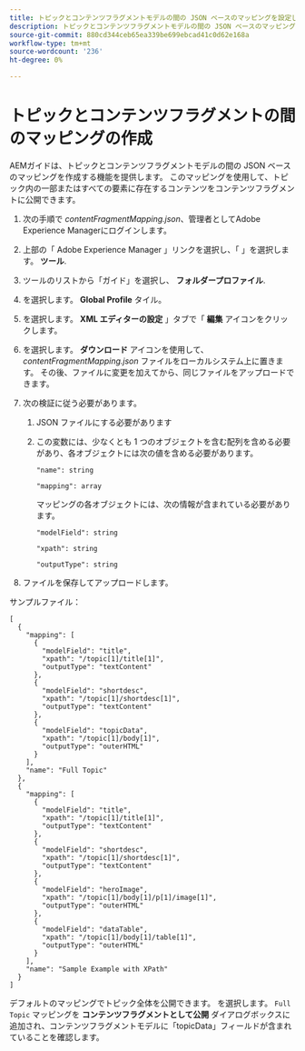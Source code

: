 ```yaml
---
title: トピックとコンテンツフラグメントモデルの間の JSON ベースのマッピングを設定します。
description: トピックとコンテンツフラグメントモデルの間の JSON ベースのマッピングを設定する方法を説明します。
source-git-commit: 880cd344ceb65ea339be699ebcad41c0d62e168a
workflow-type: tm+mt
source-wordcount: '236'
ht-degree: 0%

---
```


# トピックとコンテンツフラグメントの間のマッピングの作成

AEMガイドは、トピックとコンテンツフラグメントモデルの間の JSON ベースのマッピングを作成する機能を提供します。 このマッピングを使用して、トピック内の一部またはすべての要素に存在するコンテンツをコンテンツフラグメントに公開できます。

1. 次の手順で *contentFragmentMapping.json*、管理者としてAdobe Experience Managerにログインします。
1. 上部の「 Adobe Experience Manager 」リンクを選択し、「 」を選択します。 **ツール**.
1. ツールのリストから「ガイド」を選択し、 **フォルダープロファイル**.
1. を選択します。 **Global Profile** タイル。
1. を選択します。 **XML エディターの設定** 」タブで「 **編集** アイコンをクリックします。
1. を選択します。 **ダウンロード** アイコンを使用して、 *contentFragmentMapping.json*  ファイルをローカルシステム上に置きます。 その後、ファイルに変更を加えてから、同じファイルをアップロードできます。

1. 次の検証に従う必要があります。

   1. JSON ファイルにする必要があります
   2. この変数には、少なくとも 1 つのオブジェクトを含む配列を含める必要があり、各オブジェクトには次の値を含める必要があります。


      `"name": string `

      `"mapping": array`

      マッピングの各オブジェクトには、次の情報が含まれている必要があります。

      `"modelField": string`

      `"xpath": string`

      `"outputType": string`
1. ファイルを保存してアップロードします。

サンプルファイル：

```
[
  {
    "mapping": [
      {
        "modelField": "title",
        "xpath": "/topic[1]/title[1]",
        "outputType": "textContent"
      },
      {
        "modelField": "shortdesc",
        "xpath": "/topic[1]/shortdesc[1]",
        "outputType": "textContent"
      },
      {
        "modelField": "topicData",
        "xpath": "/topic[1]/body[1]",
        "outputType": "outerHTML"
      }
    ],
    "name": "Full Topic"
  },
  {
    "mapping": [
      {
        "modelField": "title",
        "xpath": "/topic[1]/title[1]",
        "outputType": "textContent"
      },
      {
        "modelField": "shortdesc",
        "xpath": "/topic[1]/shortdesc[1]",
        "outputType": "textContent"
      },
      {
        "modelField": "heroImage",
        "xpath": "/topic[1]/body[1]/p[1]/image[1]",
        "outputType": "outerHTML"
      },
      {
        "modelField": "dataTable",
        "xpath": "/topic[1]/body[1]/table[1]",
        "outputType": "outerHTML"
      }
    ],
    "name": "Sample Example with XPath"
  }
]
```

デフォルトのマッピングでトピック全体を公開できます。 を選択します。 `Full Topic` マッピングを **コンテンツフラグメントとして公開** ダイアログボックスに追加され、コンテンツフラグメントモデルに「topicData」フィールドが含まれていることを確認します。
